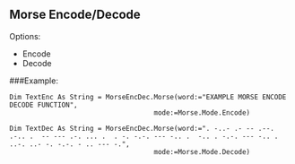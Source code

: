 
## Morse Encode/Decode

 Options:

 * Encode 
 * Decode 

 

###Example:
```vbnet
Dim TextEnc As String = MorseEncDec.Morse(word:="EXAMPLE MORSE ENCODE DECODE FUNCTION",
                                    mode:=Morse.Mode.Encode)

Dim TextDec As String = MorseEncDec.Morse(word:=". -..- .- -- .--. .-.. .  -- --- .-. ... .  . -. -.-. --- -.. .  -.. . -.-. --- -.. .  ..-. ..- -. -.-. - .. --- -.",
                                    mode:=Morse.Mode.Decode)

```
